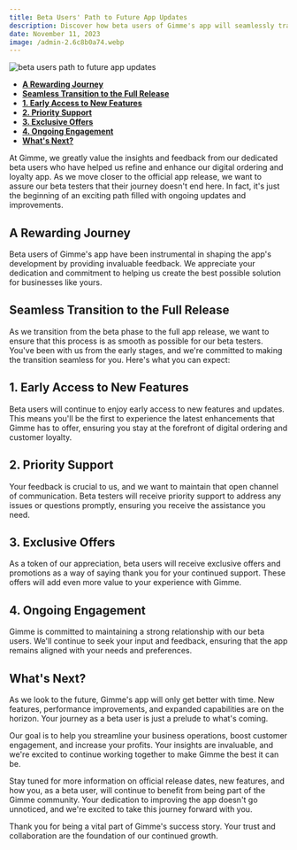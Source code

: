 ```yaml
---
title: Beta Users' Path to Future App Updates
description: Discover how beta users of Gimme's app will seamlessly transition to the full release, benefiting from ongoing updates and improvements.
date: November 11, 2023
image: /admin-2.6c8b0a74.webp
---
```


![beta users path to future app updates](/admin-2.6c8b0a74.webp)

- [**A Rewarding Journey**](#a-rewarding-journey)
- [**Seamless Transition to the Full Release**](#seamless-transition-to-the-full-release)
- [**1. Early Access to New Features**](#1-early-access-to-new-features)
- [**2. Priority Support**](#2-priority-support)
- [**3. Exclusive Offers**](#3-exclusive-offers)
- [**4. Ongoing Engagement**](#4-ongoing-engagement)
- [**What's Next?**](#whats-next)

At Gimme, we greatly value the insights and feedback from our dedicated beta users who have helped us refine and enhance our digital ordering and loyalty app. As we move closer to the official app release, we want to assure our beta testers that their journey doesn't end here. In fact, it's just the beginning of an exciting path filled with ongoing updates and improvements.

## **A Rewarding Journey**

Beta users of Gimme's app have been instrumental in shaping the app's development by providing invaluable feedback. We appreciate your dedication and commitment to helping us create the best possible solution for businesses like yours.

## **Seamless Transition to the Full Release**

As we transition from the beta phase to the full app release, we want to ensure that this process is as smooth as possible for our beta testers. You've been with us from the early stages, and we're committed to making the transition seamless for you. Here's what you can expect:

## **1. Early Access to New Features**

Beta users will continue to enjoy early access to new features and updates. This means you'll be the first to experience the latest enhancements that Gimme has to offer, ensuring you stay at the forefront of digital ordering and customer loyalty.

## **2. Priority Support**

Your feedback is crucial to us, and we want to maintain that open channel of communication. Beta testers will receive priority support to address any issues or questions promptly, ensuring you receive the assistance you need.

## **3. Exclusive Offers**

As a token of our appreciation, beta users will receive exclusive offers and promotions as a way of saying thank you for your continued support. These offers will add even more value to your experience with Gimme.

## **4. Ongoing Engagement**

Gimme is committed to maintaining a strong relationship with our beta users. We'll continue to seek your input and feedback, ensuring that the app remains aligned with your needs and preferences.

## **What's Next?**

As we look to the future, Gimme's app will only get better with time. New features, performance improvements, and expanded capabilities are on the horizon. Your journey as a beta user is just a prelude to what's coming.

Our goal is to help you streamline your business operations, boost customer engagement, and increase your profits. Your insights are invaluable, and we're excited to continue working together to make Gimme the best it can be.

Stay tuned for more information on official release dates, new features, and how you, as a beta user, will continue to benefit from being part of the Gimme community. Your dedication to improving the app doesn't go unnoticed, and we're excited to take this journey forward with you.

Thank you for being a vital part of Gimme's success story. Your trust and collaboration are the foundation of our continued growth.
